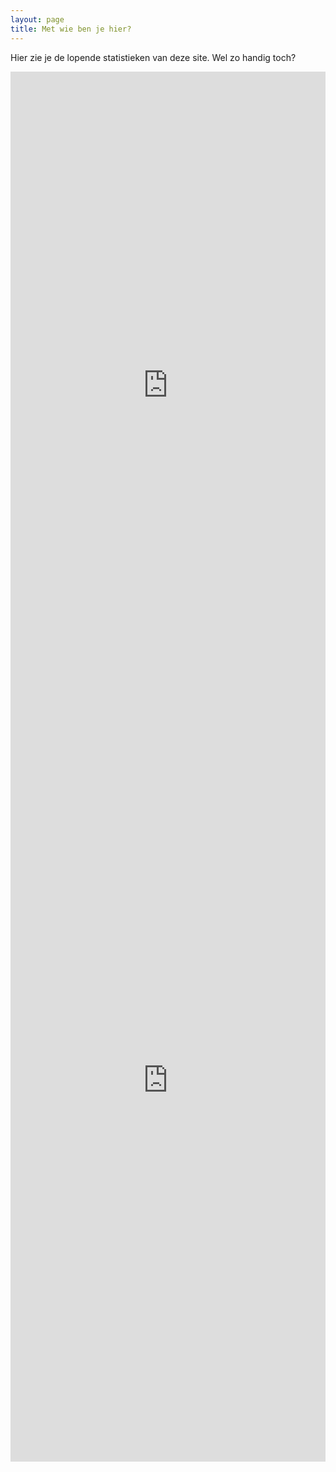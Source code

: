 ```yaml
---
layout: page
title: Met wie ben je hier?
---
```


Hier zie je de lopende statistieken van deze site. Wel zo handig toch?
<div id="widgetIframe"><iframe width="100%" height="1024" src="https://stats.diggingthedigital.com/index.php?module=Widgetize&action=iframe&containerId=VisitOverviewWithGraph&widget=1&moduleToWidgetize=CoreHome&actionToWidgetize=renderWidgetContainer&idSite=1&period=day&date=yesterday&disableLink=1&widget=1" scrolling="no" frameborder="0" marginheight="0" marginwidth="0"></iframe></div>

<div id="widgetIframe"><iframe width="100%" height="1200" src="https://stats.diggingthedigital.com/index.php?module=Widgetize&action=iframe&widget=1&moduleToWidgetize=Actions&actionToWidgetize=getEntryPageTitles&idSite=1&period=day&date=yesterday&disableLink=1&widget=1" scrolling="no" frameborder="0" marginheight="0" marginwidth="0"></iframe></div>
